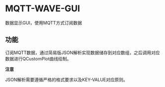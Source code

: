 # MQTT-WAVE-GUI

数据显示GUI，使用MQTT方式订阅数据

## 功能

订阅MQTT数据，通过简易版JSON解析实现数据储存到对应数组，之后调用对应数据进行QCustomPlot曲线绘制。

**注意**

JSON解析需要遵循严格的格式要求以及KEY-VALUE对应原则。
